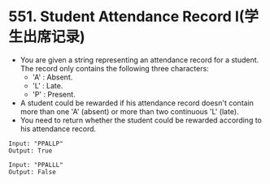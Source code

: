 # 551. Student Attendance Record I(学生出席记录)
* You are given a string representing an attendance record for a student. The record only contains the following three characters:
    * 'A' : Absent.
    * 'L' : Late.
    * 'P' : Present.
* A student could be rewarded if his attendance record doesn't contain more than one 'A' (absent) or more than two continuous 'L' (late).
* You need to return whether the student could be rewarded according to his attendance record.
```text
Input: "PPALLP"
Output: True

Input: "PPALLL"
Output: False
```